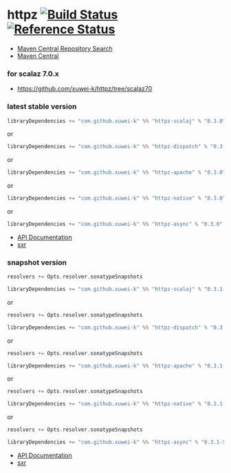 # httpz [![Build Status](https://secure.travis-ci.org/xuwei-k/httpz.png)](http://travis-ci.org/xuwei-k/httpz) [![Reference Status](https://www.versioneye.com/java/com.github.xuwei-k:httpz_2.11/reference_badge.svg?style=flat)](https://www.versioneye.com/java/com.github.xuwei-k:httpz_2.11/references)

- [Maven Central Repository Search](http://search.maven.org/#search%7Cga%7C1%7Cg%3A%22com.github.xuwei-k%22)
- [Maven Central](http://repo1.maven.org/maven2/com/github/xuwei-k/)


### for scalaz 7.0.x
- <https://github.com/xuwei-k/httpz/tree/scalaz70>



### latest stable version

```scala
libraryDependencies += "com.github.xuwei-k" %% "httpz-scalaj" % "0.3.0"
```

or

```scala
libraryDependencies += "com.github.xuwei-k" %% "httpz-dispatch" % "0.3.0"
```

or

```scala
libraryDependencies += "com.github.xuwei-k" %% "httpz-apache" % "0.3.0"
```

or

```scala
libraryDependencies += "com.github.xuwei-k" %% "httpz-native" % "0.3.0"
```

or

```scala
libraryDependencies += "com.github.xuwei-k" %% "httpz-async" % "0.3.0"
```


- [API Documentation](https://oss.sonatype.org/service/local/repositories/releases/archive/com/github/xuwei-k/httpz-all_2.11/0.3.0/httpz-all_2.11-0.3.0-javadoc.jar/!/index.html)
- [sxr](https://oss.sonatype.org/service/local/repositories/releases/archive/com/github/xuwei-k/httpz-all_2.11/0.3.0/httpz-all_2.11-0.3.0-sxr.jar/!/index.html)


### snapshot version

```scala
resolvers += Opts.resolver.sonatypeSnapshots

libraryDependencies += "com.github.xuwei-k" %% "httpz-scalaj" % "0.3.1-SNAPSHOT"
```

or

```scala
resolvers += Opts.resolver.sonatypeSnapshots

libraryDependencies += "com.github.xuwei-k" %% "httpz-dispatch" % "0.3.1-SNAPSHOT"
```

or

```scala
resolvers += Opts.resolver.sonatypeSnapshots

libraryDependencies += "com.github.xuwei-k" %% "httpz-apache" % "0.3.1-SNAPSHOT"
```

or

```scala
resolvers += Opts.resolver.sonatypeSnapshots

libraryDependencies += "com.github.xuwei-k" %% "httpz-native" % "0.3.1-SNAPSHOT"
```

or

```scala
resolvers += Opts.resolver.sonatypeSnapshots

libraryDependencies += "com.github.xuwei-k" %% "httpz-async" % "0.3.1-SNAPSHOT"
```


- [API Documentation](https://oss.sonatype.org/service/local/repositories/snapshots/archive/com/github/xuwei-k/httpz-all_2.11/0.3.1-SNAPSHOT/httpz-all_2.11-0.3.1-SNAPSHOT-javadoc.jar/!/index.html)
- [sxr](https://oss.sonatype.org/service/local/repositories/snapshots/archive/com/github/xuwei-k/httpz-all_2.11/0.3.1-SNAPSHOT/httpz-all_2.11-0.3.1-SNAPSHOT-sxr.jar/!/index.html)
